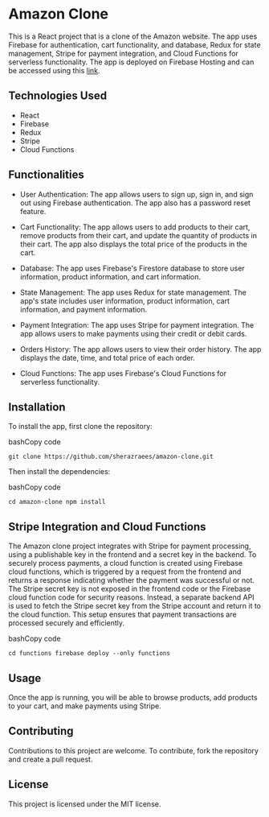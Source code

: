 Amazon Clone
============

This is a React project that is a clone of the Amazon website. The app uses Firebase for authentication, cart functionality, and database, Redux for state management, Stripe for payment integration, and Cloud Functions for serverless functionality. The app is deployed on Firebase Hosting and can be accessed using this [link](https://clone-1a7ae.web.app/).

Technologies Used
-----------------

-   React
-   Firebase
-   Redux
-   Stripe
-   Cloud Functions

Functionalities
---------------

-   User Authentication: The app allows users to sign up, sign in, and sign out using Firebase authentication. The app also has a password reset feature.

-   Cart Functionality: The app allows users to add products to their cart, remove products from their cart, and update the quantity of products in their cart. The app also displays the total price of the products in the cart.

-   Database: The app uses Firebase's Firestore database to store user information, product information, and cart information.

-   State Management: The app uses Redux for state management. The app's state includes user information, product information, cart information, and payment information.

-   Payment Integration: The app uses Stripe for payment integration. The app allows users to make payments using their credit or debit cards.

-   Orders History: The app allows users to view their order history. The app displays the date, time, and total price of each order.

-   Cloud Functions: The app uses Firebase's Cloud Functions for serverless functionality.

Installation
------------

To install the app, first clone the repository:

bashCopy code

`git clone https://github.com/sherazraees/amazon-clone.git`

Then install the dependencies:

bashCopy code

`cd amazon-clone
npm install`

Stripe Integration and Cloud Functions
--------------------------------------

The Amazon clone project integrates with Stripe for payment processing, using a publishable key in the frontend and a secret key in the backend. To securely process payments, a cloud function is created using Firebase cloud functions, which is triggered by a request from the frontend and returns a response indicating whether the payment was successful or not. The Stripe secret key is not exposed in the frontend code or the Firebase cloud function code for security reasons. Instead, a separate backend API is used to fetch the Stripe secret key from the Stripe account and return it to the cloud function. This setup ensures that payment transactions are processed securely and efficiently.

bashCopy code

`cd functions
firebase deploy --only functions`

Usage
-----

Once the app is running, you will be able to browse products, add products to your cart, and make payments using Stripe.

Contributing
------------

Contributions to this project are welcome. To contribute, fork the repository and create a pull request.

License
-------

This project is licensed under the MIT license.
